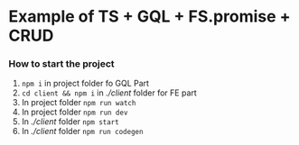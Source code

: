 # Example of TS + GQL + FS.promise + CRUD

### How to start the project
1) `npm i` in project folder fo GQL Part
2) `cd client && npm i` in *./client* folder for FE part 
3) In project folder `npm run watch`
4) In project folder `npm run dev`
5) In *./client* folder `npm start`
5) In *./client* folder `npm run codegen`
